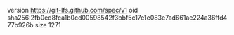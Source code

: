 version https://git-lfs.github.com/spec/v1
oid sha256:2fb0ed8fca1b0cd00598542f3bbf5c17e1e083e7ad661ae224a36ffd477b926b
size 1271

